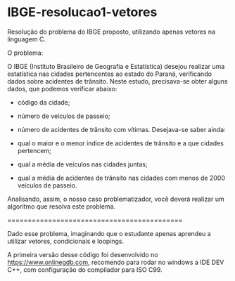 # IBGE-resolucao1-vetores
Resolução do problema do IBGE proposto, utilizando apenas vetores na linguagem C.

O problema:

O IBGE (Instituto Brasileiro de Geografia e Estatística) desejou realizar uma estatística nas cidades pertencentes ao estado do Paraná, verificando dados sobre acidentes de trânsito. Neste estudo, precisava-se obter alguns dados, que podemos verificar abaixo:

- código da cidade;
- número de veículos de passeio;
- número de acidentes de trânsito com vítimas.
Desejava-se saber ainda:

- qual o maior e o menor índice de acidentes de trânsito e a que cidades pertencem;
- qual a média de veículos nas cidades juntas;
- qual a média de acidentes de trânsito nas cidades com menos de 2000 veículos de passeio.

Analisando, assim, o nosso caso problematizador, você deverá realizar um algoritmo que resolva este problema.

===========================================

Dado esse problema, imaginando que o estudante apenas aprendeu a utilizar vetores, condicionais e loopings. 

A primeira versão desse código foi desenvolvido no https://www.onlinegdb.com, 
  recomendo para rodar no windows a IDE DEV C++, com configuração do compilador para ISO C99.

